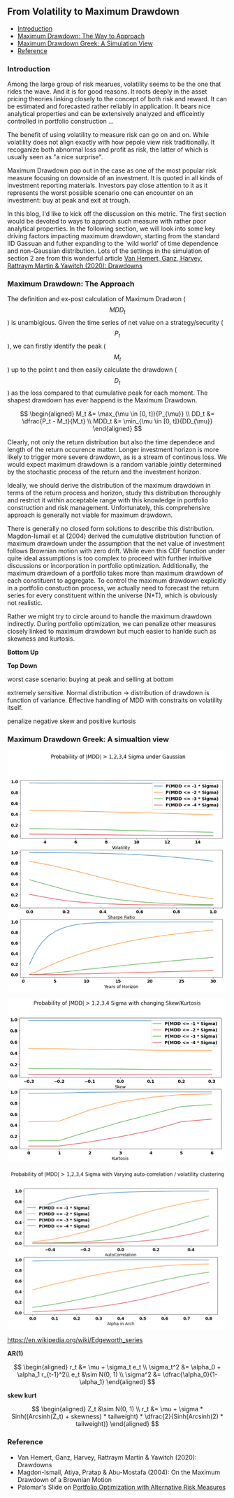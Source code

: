#

## From Volatility to Maximum Drawdown


- [Introduction](#introduction)
- [Maximum Drawdown: The Way to Approach](#approach)
- [Maximum Drawdown Greek: A Simulation View](#factor)
- [Reference](#ref)

### Introduction <a name="introduction"></a>

Among the large group of risk mearues, volatility seems to be the one that rides the wave. And it is for good reasons. It roots deeply in the asset pricing theories linking closely to the concept of both risk and reward. It can be estimated and forecasted rather reliably in application. It bears nice analytical properties and can be extensively analyzed and efficeintly controlled in portfolio construction ...

The benefit of using volatility to measure risk can go on and on. While volatility does not align exactly with how pepole view risk traditionally. It recoganize both abnormal loss and profit as risk, the latter of which is usually seen as "a nice surprise". 

Maximum Drawdown pop out in the case as one of the most popular risk measure focusing on downside of an investment. It is quoted in all kinds of investment reporting materials. Investors pay close attention to it as it represents the worst possible scenario one can encounter on an investment: buy at peak and exit at trough.

In this blog, I'd like to kick off the discussion on this metric. The first section would be devoted to ways to approch such measure with rather poor analytical properties. In the following section, we will look into some key driving factors impacting maximum drawdown, starting from the standard IID Gassuan and futher expanding to the 'wild world' of time dependence and non-Gaussian distribution. Lots of the settings in the simulation of section 2 are from this wonderful article [Van Hemert, Ganz, Harvey, Rattraym Martin & Yawitch (2020): Drawdowns](https://papers.ssrn.com/sol3/papers.cfm?abstract_id=3583864)

### Maximum Drawdown: The Approach <a name="approach"></a>

The definition and ex-post calculation of Maximum Dradwon ($$MDD_t$$) is unambigious. Given the time series of net value on a strategy/security ($$P_t$$), we can firstly identify the peak ($$M_t$$) up to the point t and then easily calculate the drawdown ($$D_t$$) as the loss compared to that cumulative peak for each moment. The shapest drawdown has ever happend is the Maximum Drawdown.

$$
\begin{aligned}
M_t &= \max_{\mu \in [0, t]}{P_{\mu}} \\
DD_t &= \dfrac{P_t - M_t}{M_t} \\
MDD_t &= \min_{\mu \in [0, t]}{DD_{\mu}}
\end{aligned}
$$

Clearly, not only the return distribution but also the time dependece and length of the return occurence matter. Longer investment horizon is more likely to trigger more severe drawdown, as is a stream of continous loss. We would expect maximum drawdown is a random variable jointly determined by the stochastic process of the return and the investment horizon. 

Ideally, we should derive the distribution of the maximum drawdown in terms of the return process and horizon, study this distribution thoroughly and restrict it within acceptable range with this knowledge in portfolio construction and risk management. Unfortunately, this comprehensive approach is generally not viable for maximum drawdown. 

There is generally no closed form solutions to describe this distribution. Magdon-Ismail et al (2004) derived the cumulative distribution function of maximum drawdown under the assumption that the net value of investment follows Brownian motion with zero drift. While even this CDF function under quite ideal assumptions is too complex to proceed with further intuitive discussions or incorporation in portfolio optimization. Additionally, the maximum drawdown of a portfolio takes more than maximum drawdown of each constituent to aggregate. To control the maximum drawdown explicitly in a portfolio constuction process, we actually need to forecast the return series for every constituent within the universe (N*T), which is obviously not realistic. 

Rather we might try to circle around to handle the maximum drawdown indirectly. During portfolio optimization, we can penalize other measures closely linked to maximum drawdown but much easier to hanlde such as skewness and kurtosis. 




**Bottom Up**

**Top Down**


worst case scenario: buying at peak and selling at bottom

extremely sensitive. Normal distribution -> distribution of drawdown is function of variance. Effective handling of MDD with constraits on volatility itself. 

penalize negative skew and positive kurtosis

### Maximum Drawdown Greek: A simualtion view <a name="factor"></a>



![Gaussian](https://raw.githubusercontent.com/SkyBlueRW/SkyBlueRW.github.io/main/_posts/asset/mdd_gaussian.png)


![Moment](https://raw.githubusercontent.com/SkyBlueRW/SkyBlueRW.github.io/main/_posts/asset/mdd_moment.png)


![Auto](https://raw.githubusercontent.com/SkyBlueRW/SkyBlueRW.github.io/main/_posts/asset/mdd_tsc.png)

https://en.wikipedia.org/wiki/Edgeworth_series

**AR(1)**

$$
\begin{aligned}
r_t &= \mu + \sigma_t e_t \\
\sigma_t^2 &= \alpha_0 + \alpha_1 r_{t-1}^2\\
e_t &\sim N(0, 1) \\
\sigma^2 &= \dfrac{\alpha_0}{1-\alpha_1}
\end{aligned}
$$


**skew kurt**

$$
\begin{aligned}
Z_t &\sim N(0, 1) \\
r_t &= \mu + \sigma * Sinh((Arcsinh(Z_t) + skewness) * tailweight) * \dfrac{2}{Sinh(Arcsinh(2) * tailweight)}
\end{aligned}
$$


### Reference <a name="ref"></a>

- Van Hemert, Ganz, Harvey, Rattraym Martin & Yawitch (2020): Drawdowns
- Magdon-Ismail, Atiya, Pratap & Abu-Mostafa (2004): On the Maximum Drawdown of a Brownian Motion
- Palomar's Slide on [Portfolio Optimization with Alternative Risk Measures](https://palomar.home.ece.ust.hk/MAFS5310_lectures/slides_CVaR_portfolio.html#1)
  
